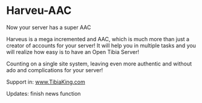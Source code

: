 Harveu-AAC
==========

Now your server has a super AAC

Harveus is a mega incremented and AAC, which is much more than just a creator of accounts for your server! It will help you in multiple tasks and you will realize how easy is to have an Open Tibia Server!

Counting on a single site system, leaving even more authentic and without ado and complications for your server!

Support in: www.TibiaKing.com

Updates: finish news function
